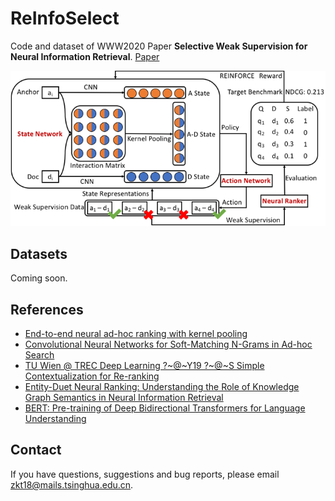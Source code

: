 # ReInfoSelect
Code and dataset of WWW2020 Paper **Selective Weak Supervision for Neural Information Retrieval**. [Paper](https://arxiv.org/pdf/2001.10382.pdf)

![ReInfoSelect](ReInfoSelect.png)

## Datasets
Coming soon.

## References
- [End-to-end neural ad-hoc ranking with kernel pooling](http://www.cs.cmu.edu/afs/cs/user/cx/www/papers/K-NRM.pdf)
- [Convolutional Neural Networks for Soft-Matching N-Grams in Ad-hoc Search](http://www.cs.cmu.edu/~zhuyund/papers/WSDM_2018_Dai.pdf)
- [TU Wien @ TREC Deep Learning ?~@~Y19 ?~@~S Simple Contextualization for Re-ranking](https://arxiv.org/pdf/1912.01385.pdf)
- [Entity-Duet Neural Ranking: Understanding the Role of Knowledge Graph Semantics in Neural Information Retrieval](https://www.aclweb.org/anthology/P18-1223.pdf)
- [BERT: Pre-training of Deep Bidirectional Transformers for Language Understanding](https://arxiv.org/pdf/1810.04805.pdf)

## Contact
If you have questions, suggestions and bug reports, please email zkt18@mails.tsinghua.edu.cn.
